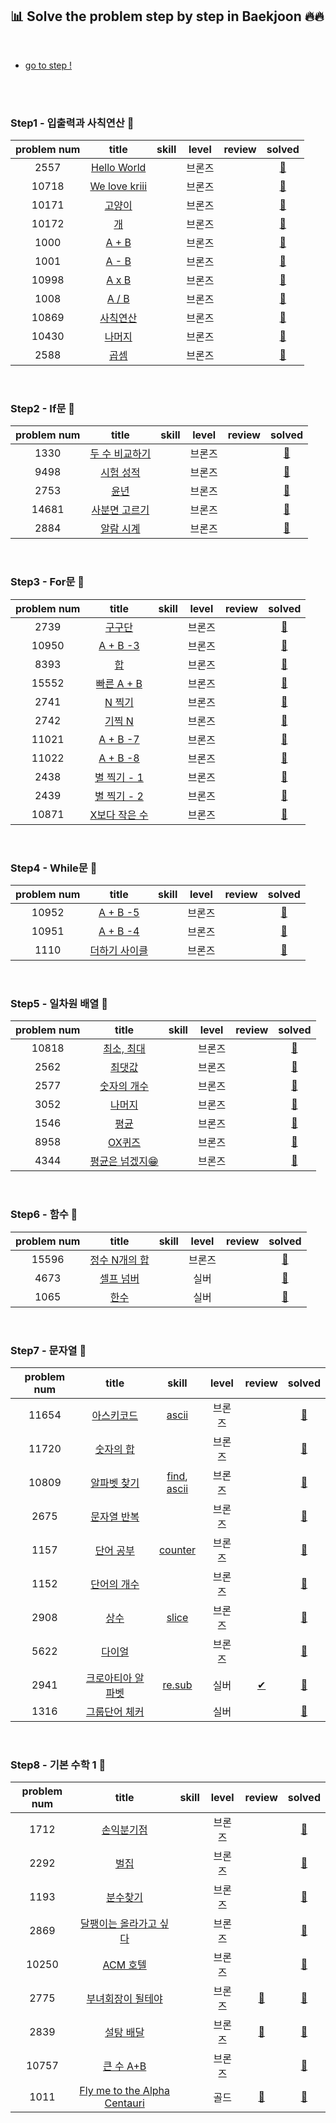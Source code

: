 ## 📊 Solve the problem step by step in Baekjoon 🔥🔥

<br>

- <a href="https://www.acmicpc.net/step">go to step !</a>

<br>
<br>

### Step1 - 입출력과 사칙연산 🎳

| problem num |                               title                               | skill | level  | review |                                                  solved                                                  |
| :---------: | :---------------------------------------------------------------: | :---: | :----: | :----: | :------------------------------------------------------------------------------------------------------: |
|    2557     |  <a href="https://www.acmicpc.net/problem/2557">Hello World</a>   |       | 브론즈 |        | <a href="https://github.com/byhhh2/Coding-Test-Preparations/blob/master/Python-BAEKJOON/2557.py">📄</a>  |
|    10718    | <a href="https://www.acmicpc.net/problem/10718">We love kriii</a> |       | 브론즈 |        | <a href="https://github.com/byhhh2/Coding-Test-Preparations/blob/master/Python-BAEKJOON/10718.py">📄</a> |
|    10171    |    <a href="https://www.acmicpc.net/problem/10171">고양이</a>     |       | 브론즈 |        | <a href="https://github.com/byhhh2/Coding-Test-Preparations/blob/master/Python-BAEKJOON/10171.py">📄</a> |
|    10172    |      <a href="https://www.acmicpc.net/problem/10172">개</a>       |       | 브론즈 |        | <a href="https://github.com/byhhh2/Coding-Test-Preparations/blob/master/Python-BAEKJOON/10172.py">📄</a> |
|    1000     |     <a href="https://www.acmicpc.net/problem/1000">A + B</a>      |       | 브론즈 |        | <a href="https://github.com/byhhh2/Coding-Test-Preparations/blob/master/Python-BAEKJOON/1000.py">📄</a>  |
|    1001     |     <a href="https://www.acmicpc.net/problem/1001">A - B</a>      |       | 브론즈 |        | <a href="https://github.com/byhhh2/Coding-Test-Preparations/blob/master/Python-BAEKJOON/1001.py">📄</a>  |
|    10998    |     <a href="https://www.acmicpc.net/problem/10998">A x B</a>     |       | 브론즈 |        | <a href="https://github.com/byhhh2/Coding-Test-Preparations/blob/master/Python-BAEKJOON/10998.py">📄</a> |
|    1008     |     <a href="https://www.acmicpc.net/problem/1008">A / B</a>      |       | 브론즈 |        | <a href="https://github.com/byhhh2/Coding-Test-Preparations/blob/master/Python-BAEKJOON/1008.py">📄</a>  |
|    10869    |   <a href="https://www.acmicpc.net/problem/10869">사칙연산</a>    |       | 브론즈 |        | <a href="https://github.com/byhhh2/Coding-Test-Preparations/blob/master/Python-BAEKJOON/10869.py">📄</a> |
|    10430    |    <a href="https://www.acmicpc.net/problem/10430">나머지</a>     |       | 브론즈 |        | <a href="https://github.com/byhhh2/Coding-Test-Preparations/blob/master/Python-BAEKJOON/10430.py">📄</a> |
|    2588     |      <a href="https://www.acmicpc.net/problem/2588">곱셈</a>      |       | 브론즈 |        | <a href="https://github.com/byhhh2/Coding-Test-Preparations/blob/master/Python-BAEKJOON/2588.py">📄</a>  |

<br>

### Step2 - If문 🎳

| problem num |                               title                               | skill | level  | review |                                                  solved                                                  |
| :---------: | :---------------------------------------------------------------: | :---: | :----: | :----: | :------------------------------------------------------------------------------------------------------: |
|    1330     | <a href="https://www.acmicpc.net/problem/1330">두 수 비교하기</a> |       | 브론즈 |        | <a href="https://github.com/byhhh2/Coding-Test-Preparations/blob/master/Python-BAEKJOON/1330.py">📄</a>  |
|    9498     |   <a href="https://www.acmicpc.net/problem/9498">시험 성적</a>    |       | 브론즈 |        | <a href="https://github.com/byhhh2/Coding-Test-Preparations/blob/master/Python-BAEKJOON/9498.py">📄</a>  |
|    2753     |      <a href="https://www.acmicpc.net/problem/2753">윤년</a>      |       | 브론즈 |        | <a href="https://github.com/byhhh2/Coding-Test-Preparations/blob/master/Python-BAEKJOON/2753.py">📄</a>  |
|    14681    | <a href="https://www.acmicpc.net/problem/14681">사분면 고르기</a> |       | 브론즈 |        | <a href="https://github.com/byhhh2/Coding-Test-Preparations/blob/master/Python-BAEKJOON/14681.py">📄</a> |
|    2884     |   <a href="https://www.acmicpc.net/problem/2884">알람 시계</a>    |       | 브론즈 |        | <a href="https://github.com/byhhh2/Coding-Test-Preparations/blob/master/Python-BAEKJOON/2884.py">📄</a>  |

<br>

### Step3 - For문 🎳

| problem num |                               title                               | skill | level  | review |                                                  solved                                                  |
| :---------: | :---------------------------------------------------------------: | :---: | :----: | :----: | :------------------------------------------------------------------------------------------------------: |
|    2739     |     <a href="https://www.acmicpc.net/problem/2739">구구단</a>     |       | 브론즈 |        | <a href="https://github.com/byhhh2/Coding-Test-Preparations/blob/master/Python-BAEKJOON/2739.py">📄</a>  |
|    10950    |   <a href="https://www.acmicpc.net/problem/10950">A + B -3</a>    |       | 브론즈 |        | <a href="https://github.com/byhhh2/Coding-Test-Preparations/blob/master/Python-BAEKJOON/10950.py">📄</a> |
|    8393     |       <a href="https://www.acmicpc.net/problem/8393">합</a>       |       | 브론즈 |        | <a href="https://github.com/byhhh2/Coding-Test-Preparations/blob/master/Python-BAEKJOON/8393.py">📄</a>  |
|    15552    |  <a href="https://www.acmicpc.net/problem/15552">빠른 A + B</a>   |       | 브론즈 |        | <a href="https://github.com/byhhh2/Coding-Test-Preparations/blob/master/Python-BAEKJOON/15552.py">📄</a> |
|    2741     |     <a href="https://www.acmicpc.net/problem/2741">N 찍기</a>     |       | 브론즈 |        | <a href="https://github.com/byhhh2/Coding-Test-Preparations/blob/master/Python-BAEKJOON/2741.py">📄</a>  |
|    2742     |     <a href="https://www.acmicpc.net/problem/2742">기찍 N</a>     |       | 브론즈 |        | <a href="https://github.com/byhhh2/Coding-Test-Preparations/blob/master/Python-BAEKJOON/2742.py">📄</a>  |
|    11021    |   <a href="https://www.acmicpc.net/problem/11021">A + B -7</a>    |       | 브론즈 |        | <a href="https://github.com/byhhh2/Coding-Test-Preparations/blob/master/Python-BAEKJOON/11021.py">📄</a> |
|    11022    |   <a href="https://www.acmicpc.net/problem/11022">A + B -8</a>    |       | 브론즈 |        | <a href="https://github.com/byhhh2/Coding-Test-Preparations/blob/master/Python-BAEKJOON/11022.py">📄</a> |
|    2438     |  <a href="https://www.acmicpc.net/problem/2438">별 찍기 - 1</a>   |       | 브론즈 |        | <a href="https://github.com/byhhh2/Coding-Test-Preparations/blob/master/Python-BAEKJOON/2438.py">📄</a>  |
|    2439     |  <a href="https://www.acmicpc.net/problem/2439">별 찍기 - 2</a>   |       | 브론즈 |        | <a href="https://github.com/byhhh2/Coding-Test-Preparations/blob/master/Python-BAEKJOON/2439.py">📄</a>  |
|    10871    | <a href="https://www.acmicpc.net/problem/10871">X보다 작은 수</a> |       | 브론즈 |        | <a href="https://github.com/byhhh2/Coding-Test-Preparations/blob/master/Python-BAEKJOON/10871.py">📄</a> |

<br>

### Step4 - While문 🎳

| problem num |                              title                               | skill | level  | review |                                                  solved                                                  |
| :---------: | :--------------------------------------------------------------: | :---: | :----: | :----: | :------------------------------------------------------------------------------------------------------: |
|    10952    |   <a href="https://www.acmicpc.net/problem/10952">A + B -5</a>   |       | 브론즈 |        | <a href="https://github.com/byhhh2/Coding-Test-Preparations/blob/master/Python-BAEKJOON/10952.py">📄</a> |
|    10951    |   <a href="https://www.acmicpc.net/problem/10951">A + B -4</a>   |       | 브론즈 |        | <a href="https://github.com/byhhh2/Coding-Test-Preparations/blob/master/Python-BAEKJOON/10951.py">📄</a> |
|    1110     | <a href="https://www.acmicpc.net/problem/1110">더하기 사이클</a> |       | 브론즈 |        | <a href="https://github.com/byhhh2/Coding-Test-Preparations/blob/master/Python-BAEKJOON/1110.py">📄</a>  |

<br>

### Step5 - 일차원 배열 🎳

| problem num |                               title                                | skill | level  | review |                                                  solved                                                  |
| :---------: | :----------------------------------------------------------------: | :---: | :----: | :----: | :------------------------------------------------------------------------------------------------------: |
|    10818    |   <a href="https://www.acmicpc.net/problem/10818">최소, 최대</a>   |       | 브론즈 |        | <a href="https://github.com/byhhh2/Coding-Test-Preparations/blob/master/Python-BAEKJOON/10818.py">📄</a> |
|    2562     |     <a href="https://www.acmicpc.net/problem/2562">최댓값</a>      |       | 브론즈 |        | <a href="https://github.com/byhhh2/Coding-Test-Preparations/blob/master/Python-BAEKJOON/2562.py">📄</a>  |
|    2577     |   <a href="https://www.acmicpc.net/problem/2577">숫자의 개수</a>   |       | 브론즈 |        | <a href="https://github.com/byhhh2/Coding-Test-Preparations/blob/master/Python-BAEKJOON/2577.py">📄</a>  |
|    3052     |     <a href="https://www.acmicpc.net/problem/3052">나머지</a>      |       | 브론즈 |        | <a href="https://github.com/byhhh2/Coding-Test-Preparations/blob/master/Python-BAEKJOON/3052.py">📄</a>  |
|    1546     |      <a href="https://www.acmicpc.net/problem/1546">평균</a>       |       | 브론즈 |        | <a href="https://github.com/byhhh2/Coding-Test-Preparations/blob/master/Python-BAEKJOON/1546.py">📄</a>  |
|    8958     |     <a href="https://www.acmicpc.net/problem/8958">OX퀴즈</a>      |       | 브론즈 |        | <a href="https://github.com/byhhh2/Coding-Test-Preparations/blob/master/Python-BAEKJOON/8958.py">📄</a>  |
|    4344     | <a href="https://www.acmicpc.net/problem/4344">평균은 넘겠지😁</a> |       | 브론즈 |        | <a href="https://github.com/byhhh2/Coding-Test-Preparations/blob/master/Python-BAEKJOON/4344.py">📄</a>  |

<br>

### Step6 - 함수 🎳

| problem num |                               title                               | skill | level  | review |                                                  solved                                                  |
| :---------: | :---------------------------------------------------------------: | :---: | :----: | :----: | :------------------------------------------------------------------------------------------------------: |
|    15596    | <a href="https://www.acmicpc.net/problem/15596">정수 N개의 합</a> |       | 브론즈 |        | <a href="https://github.com/byhhh2/Coding-Test-Preparations/blob/master/Python-BAEKJOON/15596.py">📄</a> |
|    4673     |   <a href="https://www.acmicpc.net/problem/4673">셀프 넘버</a>    |       |  실버  |        | <a href="https://github.com/byhhh2/Coding-Test-Preparations/blob/master/Python-BAEKJOON/4673.py">📄</a>  |
|    1065     |      <a href="https://www.acmicpc.net/problem/1065">한수</a>      |       |  실버  |        | <a href="https://github.com/byhhh2/Coding-Test-Preparations/blob/master/Python-BAEKJOON/1065.py">📄</a>  |

<br>

### Step7 - 문자열 🎳

| problem num |                                title                                 |                                                                                                    skill                                                                                                    | level  |                                                 review                                                 |                                                  solved                                                  |
| :---------: | :------------------------------------------------------------------: | :---------------------------------------------------------------------------------------------------------------------------------------------------------------------------------------------------------: | :----: | :----------------------------------------------------------------------------------------------------: | :------------------------------------------------------------------------------------------------------: |
|    11654    |    <a href="https://www.acmicpc.net/problem/11654">아스키코드</a>    |                                                     <a href="https://github.com/byhhh2/Coding-Test-Preparations/blob/master/Python/ascii.md">ascii</a>                                                      | 브론즈 |                                                                                                        | <a href="https://github.com/byhhh2/Coding-Test-Preparations/blob/master/Python-BAEKJOON/11654.py">📄</a> |
|    11720    |    <a href="https://www.acmicpc.net/problem/11720">숫자의 합</a>     |                                                                                                                                                                                                             | 브론즈 |                                                                                                        | <a href="https://github.com/byhhh2/Coding-Test-Preparations/blob/master/Python-BAEKJOON/11720.py">📄</a> |
|    10809    |   <a href="https://www.acmicpc.net/problem/10809">알파벳 찾기</a>    | <a href="https://github.com/byhhh2/Coding-Test-Preparations/blob/master/Python/string-find.md">find</a>, <a href="https://github.com/byhhh2/Coding-Test-Preparations/blob/master/Python/ascii.md">ascii</a> | 브론즈 |                                                                                                        | <a href="https://github.com/byhhh2/Coding-Test-Preparations/blob/master/Python-BAEKJOON/10809.py">📄</a> |
|    2675     |    <a href="https://www.acmicpc.net/problem/2675">문자열 반복</a>    |                                                                                                                                                                                                             | 브론즈 |                                                                                                        | <a href="https://github.com/byhhh2/Coding-Test-Preparations/blob/master/Python-BAEKJOON/2675.py">📄</a>  |
|    1157     |     <a href="https://www.acmicpc.net/problem/1157">단어 공부</a>     |                                             <a href="https://github.com/byhhh2/Coding-Test-Preparations/blob/master/Python/collections-counter.md">counter</a>                                              | 브론즈 |                                                                                                        | <a href="https://github.com/byhhh2/Coding-Test-Preparations/blob/master/Python-BAEKJOON/1157.py">📄</a>  |
|    1152     |    <a href="https://www.acmicpc.net/problem/1152">단어의 개수</a>    |                                                                                                                                                                                                             | 브론즈 |                                                                                                        | <a href="https://github.com/byhhh2/Coding-Test-Preparations/blob/master/Python-BAEKJOON/1152.py">📄</a>  |
|    2908     |       <a href="https://www.acmicpc.net/problem/2908">상수</a>        |                                                      <a href="https://github.com/byhhh2/Coding-Test-Preparations/blob/master/Python/list.md">slice</a>                                                      | 브론즈 |                                                                                                        | <a href="https://github.com/byhhh2/Coding-Test-Preparations/blob/master/Python-BAEKJOON/2908.py">📄</a>  |
|    5622     |      <a href="https://www.acmicpc.net/problem/5622">다이얼</a>       |                                                                                                                                                                                                             | 브론즈 |                                                                                                        | <a href="https://github.com/byhhh2/Coding-Test-Preparations/blob/master/Python-BAEKJOON/5622.py">📄</a>  |
|    2941     | <a href="https://www.acmicpc.net/problem/2941">크로아티아 알파벳</a> |                                                    <a href="https://github.com/byhhh2/Coding-Test-Preparations/blob/master/Python/re-sub.md">re.sub</a>                                                     |  실버  | <a href="https://github.com/byhhh2/Coding-Test-Preparations/blob/master/Review-BAEKJOON/2941.md">✔</a> | <a href="https://github.com/byhhh2/Coding-Test-Preparations/blob/master/Python-BAEKJOON/2941.py">📄</a>  |
|    1316     |   <a href="https://www.acmicpc.net/problem/1316">그룹단어 체커</a>   |                                                                                                                                                                                                             |  실버  |                                                                                                        | <a href="https://github.com/byhhh2/Coding-Test-Preparations/blob/master/Python-BAEKJOON/1316.py">📄</a>  |

<br>

### Step8 - 기본 수학 1 🎳

| problem num |                                      title                                      | skill | level  |                                                 review                                                  |                                                  solved                                                  |
| :---------: | :-----------------------------------------------------------------------------: | :---: | :----: | :-----------------------------------------------------------------------------------------------------: | :------------------------------------------------------------------------------------------------------: |
|    1712     |          <a href="https://www.acmicpc.net/problem/1712">손익분기점</a>          |       | 브론즈 |                                                                                                         | <a href="https://github.com/byhhh2/Coding-Test-Preparations/blob/master/Python-BAEKJOON/1712.py">📄</a>  |
|    2292     |             <a href="https://www.acmicpc.net/problem/2292">벌집</a>             |       | 브론즈 |                                                                                                         | <a href="https://github.com/byhhh2/Coding-Test-Preparations/blob/master/Python-BAEKJOON/2292.py">📄</a>  |
|    1193     |           <a href="https://www.acmicpc.net/problem/1193">분수찾기</a>           |       | 브론즈 |                                                                                                         | <a href="https://github.com/byhhh2/Coding-Test-Preparations/blob/master/Python-BAEKJOON/1193.py">📄</a>  |
|    2869     |    <a href="https://www.acmicpc.net/problem/2869">달팽이는 올라가고 싶다</a>    |       | 브론즈 |                                                                                                         | <a href="https://github.com/byhhh2/Coding-Test-Preparations/blob/master/Python-BAEKJOON/2869.py">📄</a>  |
|    10250    |          <a href="https://www.acmicpc.net/problem/10250">ACM 호텔</a>           |       | 브론즈 |                                                                                                         | <a href="https://github.com/byhhh2/Coding-Test-Preparations/blob/master/Python-BAEKJOON/10250.py">📄</a> |
|    2775     |      <a href="https://www.acmicpc.net/problem/2775">부녀회장이 될테야</a>       |       | 브론즈 | <a href="https://github.com/byhhh2/Coding-Test-Preparations/blob/master/Review-BAEKJOON/2775.md">💬</a> | <a href="https://github.com/byhhh2/Coding-Test-Preparations/blob/master/Python-BAEKJOON/2775.py">📄</a>  |
|    2839     |          <a href="https://www.acmicpc.net/problem/2839">설탕 배달</a>           |       | 브론즈 | <a href="https://github.com/byhhh2/Coding-Test-Preparations/blob/master/Review-BAEKJOON/2839.md">💬</a> | <a href="https://github.com/byhhh2/Coding-Test-Preparations/blob/master/Python-BAEKJOON/2839.py">📄</a>  |
|    10757    |          <a href="https://www.acmicpc.net/problem/10757">큰 수 A+B</a>          |       | 브론즈 |                                                                                                         | <a href="https://github.com/byhhh2/Coding-Test-Preparations/blob/master/Python-BAEKJOON/10757.py">📄</a> |
|    1011     | <a href="https://www.acmicpc.net/problem/1011">Fly me to the Alpha Centauri</a> |       |  골드  | <a href="https://github.com/byhhh2/Coding-Test-Preparations/blob/master/Review-BAEKJOON/1011.md">💬</a> | <a href="https://github.com/byhhh2/Coding-Test-Preparations/blob/master/Python-BAEKJOON/1011.py">📄</a>  |

<br>
